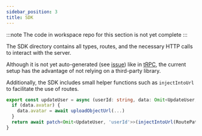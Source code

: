 ```yaml
---
sidebar_position: 3  
title: SDK  
---
```


:::note
The code in workspace repo for this section is not yet complete
:::

The SDK directory contains all types, routes, and the necessary HTTP calls to interact with the server.

Although it is not yet auto-generated (see [issue](https://github.com/vramework/vramework/issues/7)) like in [tRPC](https://trpc.io/), the current setup has the advantage of not relying on a third-party library.

Additionally, the SDK includes small helper functions such as `injectIntoUrl` to facilitate the use of routes.

```typescript
export const updateUser = async (userId: string, data: Omit<UpdateUser, 'userId'>) => {
  if (data.avatar) {
    data.avatar = await uploadObjectUrl(...)
  }
  return await patch<Omit<UpdateUser, 'userId'>>(injectIntoUrl(RoutePath.USER_CRUD, { userId }), data, false)
}
```
